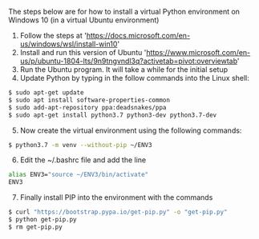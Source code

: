The steps below are for how to install a virtual Python environment on Windows 10 (in a virtual Ubuntu environment)

1. Follow the steps at '<https://docs.microsoft.com/en-us/windows/wsl/install-win10>'
2. Install and run this version of Ubuntu '<https://www.microsoft.com/en-us/p/ubuntu-1804-lts/9n9tngvndl3q?activetab=pivot:overviewtab>'
3. Run the Ubuntu program. It will take a while for the initial setup
4. Update Python by typing in the follow commands into the Linux shell:

```bash
$ sudo apt-get update
$ sudo apt install software-properties-common
$ sudo add-apt-repository ppa:deadsnakes/ppa
$ sudo apt-get install python3.7 python3-dev python3.7-dev
```

5. Now create the virtual environment using the following commands:

```bash
$ python3.7 -m venv --without-pip ~/ENV3
```

6. Edit the ~/.bashrc file and add the line

```bash
alias ENV3="source ~/ENV3/bin/activate"
ENV3
```

7. Finally install PIP into the environment with the commands

```bash
$ curl "https://bootstrap.pypa.io/get-pip.py" -o "get-pip.py"
$ python get-pip.py
$ rm get-pip.py
```
